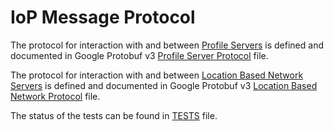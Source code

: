 # IoP Message Protocol

The protocol for interaction with and between [Profile Servers](https://github.com/Fermat-ORG/iop-profile-server) is defined and documented in Google Protobuf v3 [Profile Server Protocol](IopProfileServer.proto) file. 

The protocol for interaction with and between [Location Based Network Servers](https://github.com/Fermat-ORG/iop-location-based-network) is defined and documented in Google Protobuf v3 [Location Based Network Protocol](IopLocNet.proto) file. 

The status of the tests can be found in [TESTS](TESTS.md) file. 

